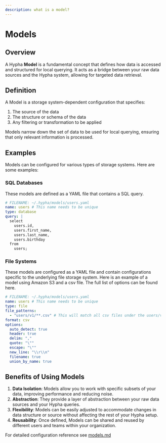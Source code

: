 ```yaml
---
description: what is a model?
---
```


# Models

## Overview

A Hypha **Model** is a fundamental concept that defines how data is accessed and structured for local querying. It acts as a bridge between your raw data sources and the Hypha system, allowing for targeted data retrieval.

## Definition

A Model is a storage system-dependent configuration that specifies:

1. The source of the data
2. The structure or schema of the data
3. Any filtering or transformation to be applied

Models narrow down the set of data to be used for local querying, ensuring that only relevant information is processed.

## Examples

Models can be configured for various types of storage systems. Here are some examples:

### SQL Databases

These models are defined as a YAML file that contains a SQL query.

```yaml
# FILENAME: ~/.hypha/models/users.yaml
name: users # This name needs to be unique
type: database
query: |
  select
    users.id,
    users.first_name,
    users.last_name,
    users.birthday
  from
    users;
```

### File Systems

These models are configured as a YAML file and contain configurations specific to the underlying file storage system. Here is an example of a model using Amazon S3 and a csv file. The full list of options can be found here.

```yaml
# FILENAME: ~/.hypha/models/users.yaml
name: users # This name needs to be unique
type: file
file_patterns:
  - "users/v1/**.csv" # This will match all csv files under the users/v1 prefix
format: csv
options:
  auto_detect: true
  header: true
  delim: ","
  quote: "\""
  escape: "\""
  new_line: "\\r\\n"
  filename: true
  union_by_name: true
```

## Benefits of Using Models

1. **Data Isolation**: Models allow you to work with specific subsets of your data, improving performance and reducing noise.
2. **Abstraction**: They provide a layer of abstraction between your raw data sources and your Hypha queries.
3. **Flexibility**: Models can be easily adjusted to accommodate changes in data structure or source without affecting the rest of your Hypha setup.
4. **Reusability**: Once defined, Models can be shared and reused by different users and teams within your organization.

For detailed configuration reference see [models.md](../documentation/config/models.md "mention")
